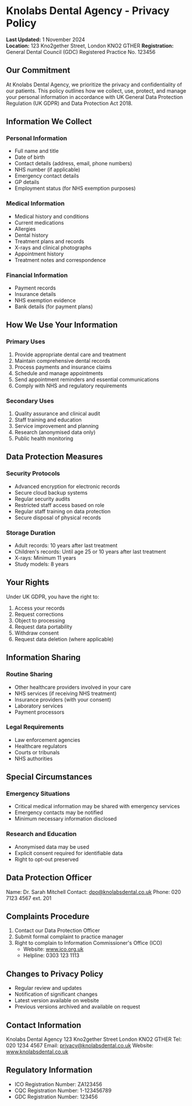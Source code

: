 # Knolabs Dental Agency - Privacy Policy

**Last Updated:** 1 November 2024  
**Location:** 123 Kno2gether Street, London KNO2 GTHER
**Registration:** General Dental Council (GDC) Registered Practice No. 123456

## Our Commitment
At Knolabs Dental Agency, we prioritize the privacy and confidentiality of our patients. This policy outlines how we collect, use, protect, and manage your personal information in accordance with UK General Data Protection Regulation (UK GDPR) and Data Protection Act 2018.

## Information We Collect

### Personal Information
- Full name and title
- Date of birth
- Contact details (address, email, phone numbers)
- NHS number (if applicable)
- Emergency contact details
- GP details
- Employment status (for NHS exemption purposes)

### Medical Information
- Medical history and conditions
- Current medications
- Allergies
- Dental history
- Treatment plans and records
- X-rays and clinical photographs
- Appointment history
- Treatment notes and correspondence

### Financial Information
- Payment records
- Insurance details
- NHS exemption evidence
- Bank details (for payment plans)

## How We Use Your Information

### Primary Uses
1. Provide appropriate dental care and treatment
2. Maintain comprehensive dental records
3. Process payments and insurance claims
4. Schedule and manage appointments
5. Send appointment reminders and essential communications
6. Comply with NHS and regulatory requirements

### Secondary Uses
1. Quality assurance and clinical audit
2. Staff training and education
3. Service improvement and planning
4. Research (anonymised data only)
5. Public health monitoring

## Data Protection Measures

### Security Protocols
- Advanced encryption for electronic records
- Secure cloud backup systems
- Regular security audits
- Restricted staff access based on role
- Regular staff training on data protection
- Secure disposal of physical records

### Storage Duration
- Adult records: 10 years after last treatment
- Children's records: Until age 25 or 10 years after last treatment
- X-rays: Minimum 11 years
- Study models: 8 years

## Your Rights
Under UK GDPR, you have the right to:
1. Access your records
2. Request corrections
3. Object to processing
4. Request data portability
5. Withdraw consent
6. Request data deletion (where applicable)

## Information Sharing

### Routine Sharing
- Other healthcare providers involved in your care
- NHS services (if receiving NHS treatment)
- Insurance providers (with your consent)
- Laboratory services
- Payment processors

### Legal Requirements
- Law enforcement agencies
- Healthcare regulators
- Courts or tribunals
- NHS authorities

## Special Circumstances

### Emergency Situations
- Critical medical information may be shared with emergency services
- Emergency contacts may be notified
- Minimum necessary information disclosed

### Research and Education
- Anonymised data may be used
- Explicit consent required for identifiable data
- Right to opt-out preserved

## Data Protection Officer
Name: Dr. Sarah Mitchell
Contact: dpo@knolabsdental.co.uk
Phone: 020 7123 4567 ext. 201

## Complaints Procedure
1. Contact our Data Protection Officer
2. Submit formal complaint to practice manager
3. Right to complain to Information Commissioner's Office (ICO)
   - Website: www.ico.org.uk
   - Helpline: 0303 123 1113

## Changes to Privacy Policy
- Regular review and updates
- Notification of significant changes
- Latest version available on website
- Previous versions archived and available on request

## Contact Information
Knolabs Dental Agency
123 Kno2gether Street
London KNO2 GTHER
Tel: 020 1234 4567
Email: privacy@knolabsdental.co.uk
Website: www.knolabsdental.co.uk

## Regulatory Information
- ICO Registration Number: ZA123456
- CQC Registration Number: 1-123456789
- GDC Registration Number: 123456